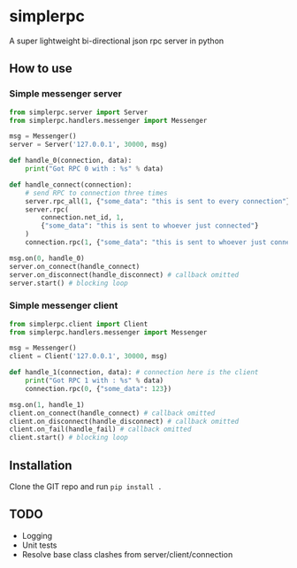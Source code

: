 # simplerpc
A super lightweight bi-directional json rpc server in python

## How to use

### Simple messenger server 
```py
from simplerpc.server import Server
from simplerpc.handlers.messenger import Messenger

msg = Messenger()
server = Server('127.0.0.1', 30000, msg)

def handle_0(connection, data):
    print("Got RPC 0 with : %s" % data)

def handle_connect(connection):
    # send RPC to connection three times
    server.rpc_all(1, {"some_data": "this is sent to every connection"})
    server.rpc(
        connection.net_id, 1, 
        {"some_data": "this is sent to whoever just connected"}
    )
    connection.rpc(1, {"some_data": "this is sent to whoever just connected"})

msg.on(0, handle_0)
server.on_connect(handle_connect)
server.on_disconnect(handle_disconnect) # callback omitted
server.start() # blocking loop

```

### Simple messenger client
```py
from simplerpc.client import Client
from simplerpc.handlers.messenger import Messenger

msg = Messenger()
client = Client('127.0.0.1', 30000, msg)

def handle_1(connection, data): # connection here is the client
    print("Got RPC 1 with : %s" % data)
    connection.rpc(0, {"some_data": 123})

msg.on(1, handle_1)
client.on_connect(handle_connect) # callback omitted
client.on_disconnect(handle_disconnect) # callback omitted
client.on_fail(handle_fail) # callback omitted
client.start() # blocking loop

```

## Installation

Clone the GIT repo and run `pip install .`

## TODO

- Logging
- Unit tests
- Resolve base class clashes from server/client/connection